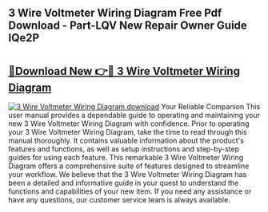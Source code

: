 ## 3 Wire Voltmeter Wiring Diagram Free Pdf Download - Part-LQV New Repair Owner Guide IQe2P

# <h2><a href="http://dfmzkv.blite.top/?on=3+Wire+Voltmeter+Wiring+Diagram">🔗Download New 👉🔴 3 Wire Voltmeter Wiring Diagram</a></h2>

[![3 Wire Voltmeter Wiring Diagram download](https://i.imgur.com/lujVjoI.png)](http://dfmzkv.blite.top/?on=3+Wire+Voltmeter+Wiring+Diagram)
Your Reliable Companion This user manual provides a dependable guide to operating and maintaining your new 3 Wire Voltmeter Wiring Diagram with confidence. Prior to operating your 3 Wire Voltmeter Wiring Diagram, take the time to read through this manual thoroughly. It contains valuable information about the product's features and functions, as well as setup instructions and step-by-step guides for using each feature. This remarkable 3 Wire Voltmeter Wiring Diagram offers a comprehensive suite of features designed to streamline your workflow. We believe that the 3 Wire Voltmeter Wiring Diagram has been a detailed and informative guide in your quest to understand the functions and capabilities of your new item. If you need any assistance or have any questions, our customer service team is always available.
